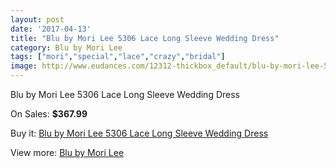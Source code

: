 ```yaml
---
layout: post
date: '2017-04-13'
title: "Blu by Mori Lee 5306 Lace Long Sleeve Wedding Dress"
category: Blu by Mori Lee
tags: ["mori","special","lace","crazy","bridal"]
image: http://www.eudances.com/12312-thickbox_default/blu-by-mori-lee-5306-lace-long-sleeve-wedding-dress.jpg
---
```

Blu by Mori Lee 5306 Lace Long Sleeve Wedding Dress

On Sales: **$367.99**
<a href="https://www.eudances.com/en/blu-by-mori-lee/3825-blu-by-mori-lee-5306-lace-long-sleeve-wedding-dress.html"><amp-img layout="responsive" width="600" height="600" src="//www.eudances.com/12312-thickbox_default/blu-by-mori-lee-5306-lace-long-sleeve-wedding-dress.jpg" alt="Blu by Mori Lee 5306 Lace Long Sleeve Wedding Dress 0" /></a>
<a href="https://www.eudances.com/en/blu-by-mori-lee/3825-blu-by-mori-lee-5306-lace-long-sleeve-wedding-dress.html"><amp-img layout="responsive" width="600" height="600" src="//www.eudances.com/12317-thickbox_default/blu-by-mori-lee-5306-lace-long-sleeve-wedding-dress.jpg" alt="Blu by Mori Lee 5306 Lace Long Sleeve Wedding Dress 1" /></a>
<a href="https://www.eudances.com/en/blu-by-mori-lee/3825-blu-by-mori-lee-5306-lace-long-sleeve-wedding-dress.html"><amp-img layout="responsive" width="600" height="600" src="//www.eudances.com/12316-thickbox_default/blu-by-mori-lee-5306-lace-long-sleeve-wedding-dress.jpg" alt="Blu by Mori Lee 5306 Lace Long Sleeve Wedding Dress 2" /></a>
<a href="https://www.eudances.com/en/blu-by-mori-lee/3825-blu-by-mori-lee-5306-lace-long-sleeve-wedding-dress.html"><amp-img layout="responsive" width="600" height="600" src="//www.eudances.com/12315-thickbox_default/blu-by-mori-lee-5306-lace-long-sleeve-wedding-dress.jpg" alt="Blu by Mori Lee 5306 Lace Long Sleeve Wedding Dress 3" /></a>
<a href="https://www.eudances.com/en/blu-by-mori-lee/3825-blu-by-mori-lee-5306-lace-long-sleeve-wedding-dress.html"><amp-img layout="responsive" width="600" height="600" src="//www.eudances.com/12314-thickbox_default/blu-by-mori-lee-5306-lace-long-sleeve-wedding-dress.jpg" alt="Blu by Mori Lee 5306 Lace Long Sleeve Wedding Dress 4" /></a>
<a href="https://www.eudances.com/en/blu-by-mori-lee/3825-blu-by-mori-lee-5306-lace-long-sleeve-wedding-dress.html"><amp-img layout="responsive" width="600" height="600" src="//www.eudances.com/12313-thickbox_default/blu-by-mori-lee-5306-lace-long-sleeve-wedding-dress.jpg" alt="Blu by Mori Lee 5306 Lace Long Sleeve Wedding Dress 5" /></a>

Buy it: [Blu by Mori Lee 5306 Lace Long Sleeve Wedding Dress](https://www.eudances.com/en/blu-by-mori-lee/3825-blu-by-mori-lee-5306-lace-long-sleeve-wedding-dress.html "Blu by Mori Lee 5306 Lace Long Sleeve Wedding Dress")

View more: [Blu by Mori Lee](https://www.eudances.com/en/39-blu-by-mori-lee "Blu by Mori Lee")